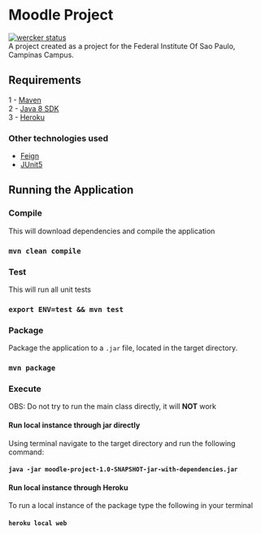 # Moodle Project
[![wercker status](https://app.wercker.com/status/f137ba8fec964f8602b4b7312afe60c2/s/master "wercker status")](https://app.wercker.com/project/byKey/f137ba8fec964f8602b4b7312afe60c2)   
A project created as a project for the Federal Institute Of Sao Paulo, Campinas Campus.
## Requirements
1 -  [Maven](http://maven.apache.org/download.cgi)   
2 - [Java 8 SDK](https://tecadmin.net/install-oracle-java-8-ubuntu-via-ppa/)   
3 - [Heroku](https://devcenter.heroku.com/articles/heroku-cli#download-and-install)   
### Other technologies used
- [Feign](https://github.com/OpenFeign/feign)   
- [JUnit5](http://junit.org/junit5/)   
## Running the Application
### Compile 
This will download dependencies and compile the application
### `mvn clean compile`   

### Test 
This will run all unit tests
### `export ENV=test && mvn test` 

### Package   
Package the application to a `.jar` file, located in the target directory.   
### `mvn package`

### Execute
OBS: Do not try to run the main class directly, it will **NOT** work
#### Run local instance through jar directly
Using terminal navigate to the target directory and run the following command:    
#### `java -jar moodle-project-1.0-SNAPSHOT-jar-with-dependencies.jar`

#### Run local instance through Heroku
To run a local instance of the package type the following in your terminal
#### `heroku local web`
